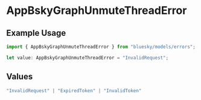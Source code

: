# AppBskyGraphUnmuteThreadError

## Example Usage

```typescript
import { AppBskyGraphUnmuteThreadError } from "bluesky/models/errors";

let value: AppBskyGraphUnmuteThreadError = "InvalidRequest";
```

## Values

```typescript
"InvalidRequest" | "ExpiredToken" | "InvalidToken"
```